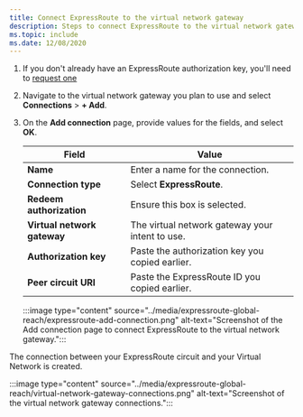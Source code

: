 ```yaml
---
title: Connect ExpressRoute to the virtual network gateway
description: Steps to connect ExpressRoute to the virtual network gateway.
ms.topic: include
ms.date: 12/08/2020
---
```


<!-- Used in deploy-azure-vmware-solution.md and tutorial-configure-networking.md -->


1. If you don't already have an ExpressRoute authorization key, you'll need to [request one](../tutorial-expressroute-global-reach-private-cloud.md#step-1-create-an-authorization-key-in-the-private-cloud-expressroute-circuit) 

1. Navigate to the virtual network gateway you plan to use and select **Connections** > **+ Add**.

1. On the **Add connection** page, provide values for the fields, and select **OK**. 

   | Field | Value |
   | --- | --- |
   | **Name**  | Enter a name for the connection.  |
   | **Connection type**  | Select **ExpressRoute**.  |
   | **Redeem authorization**  | Ensure this box is selected.  |
   | **Virtual network gateway** | The virtual network gateway your intent to use.  |
   | **Authorization key**  | Paste the authorization key you copied earlier. |
   | **Peer circuit URI**  | Paste the ExpressRoute ID you copied earlier.  |

   :::image type="content" source="../media/expressroute-global-reach/expressroute-add-connection.png" alt-text="Screenshot of the Add connection page to connect ExpressRoute to the virtual network gateway.":::

The connection between your ExpressRoute circuit and your Virtual Network is created.

:::image type="content" source="../media/expressroute-global-reach/virtual-network-gateway-connections.png" alt-text="Screenshot of the virtual network gateway connections.":::